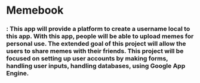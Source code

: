 # Memebook

### : This app will provide a platform to create a username local to this app. With this app, people will be able to upload memes for personal use. The extended goal of this project will allow the users to share memes with their friends. This project will be focused on setting up user accounts by making forms, handling user inputs, handling databases, using Google App Engine. 
